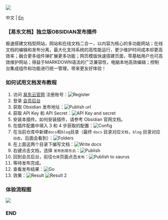 ![](https://pic.ydc.asia/bn/buildBanner_C.png)

中文 | [En](https://github.com/ydcteam/obsidian-doc-yun/blob/main/README-en.md)

### 【易东文档】独立版OBSIDIAN发布插件
极速搭建文档型网站，网站和在线文档二合一，以内容为核心的多功能网站；在线文档的编辑和发布分离，最大化支持系统的高性能运行，更少维护时间成本却更高效率；融合更多组件弹扩展更多功能；网页模版快速搭建页面，零基础用户也可高效维护网站；得益于MARKDOWN语法的广泛兼容性，电脑本地高效编辑；控制台集成组件和功能进行统一管理，带来更友好体验！

### 如何试用文档发布教程

1. 访问 [易东云官网](https://yun.ydc.show/index.html#/user/login) 注册账号：![Register](https://github.com/ydcteam/obsidian-doc-yun/blob/main/docs/img/zh/image.png)
2. 登录 [会员后台](https://yun.ydc.show/index.html#/user/login)
3. 获取 Obsidian 发布地址：![Publish url](https://github.com/ydcteam/obsidian-doc-yun/blob/main/docs/img/zh/image-1.png)
4. 获取 API Key 和 API Secret：![API Key and secret](https://github.com/ydcteam/obsidian-doc-yun/blob/main/docs/img/zh/image-2.png)
5. 安装本插件。如何安装插件，请参考 Obsidian 官网文档。
6. 在插件配置中填入 3 和 4 步获取的配置：![Config](https://github.com/ydcteam/obsidian-doc-yun/blob/main/docs/img/zh/image-3.png)
7. 在当前仓库中新建`docs`和`blog`目录（最终 `docs` 目录对应`文档`，`blog` 目录对应`动态`，后面会看到）：![Folders](https://github.com/ydcteam/obsidian-doc-yun/blob/main/docs/img/zh/image-4.png)
8. 在上面这两个目录下编写文档：![Write docs](https://github.com/ydcteam/obsidian-doc-yun/blob/main/docs/img/zh/image-5.png)
9. 右键点击文档，选择 `发布到易东云`：![Publish](https://github.com/ydcteam/obsidian-doc-yun/blob/main/docs/img/zh/image-6.png)
10. 回到会员后台，前往`仓库`页面点击`发布`：![Publish to saurus](https://github.com/ydcteam/obsidian-doc-yun/blob/main/docs/img/zh/image-7.png)
11. 等待发布完成。
12. 查看发布结果：![Go](https://github.com/ydcteam/obsidian-doc-yun/blob/main/docs/img/zh/image-8.png)
13. 效果：![Result](https://github.com/ydcteam/obsidian-doc-yun/blob/main/docs/img/zh/image-9.png) ![Result 2](https://github.com/ydcteam/obsidian-doc-yun/blob/main/docs/img/zh/image-10.png)

### 体验流程图

![](https://pic.ydc.asia/doc/doclaunch.png)

### END
